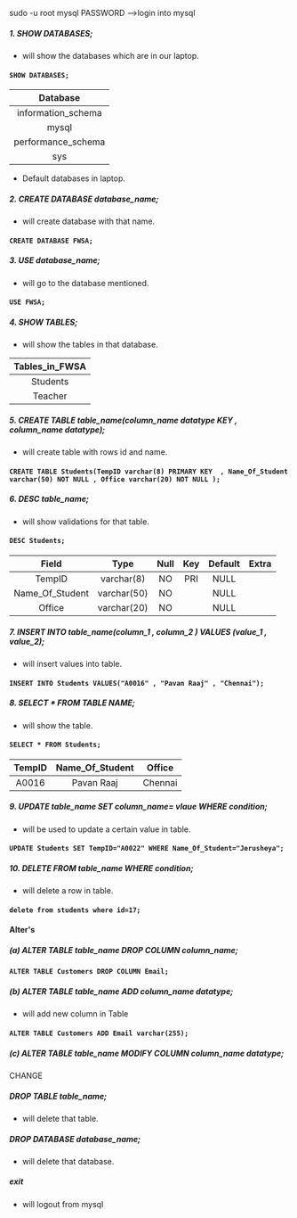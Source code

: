 sudo -u root mysql
PASSWORD -->login into mysql

##### 1. SHOW DATABASES; 

 * will show the databases which are in our laptop.

#### ``` SHOW DATABASES; ```

| Database           |
|:------------------:|
| information_schema |                 
| mysql              |
| performance_schema |
| sys                |

* Default databases in laptop.

##### 2. CREATE DATABASE database_name; 

* will create database with that name.

#### ``` CREATE DATABASE FWSA; ```


##### 3. USE  database_name; 
* will go to the database mentioned. 

#### ``` USE FWSA; ```   <br>                 

##### 4. SHOW TABLES; 

* will show the tables in that database.


| Tables_in_FWSA |
|:--------------:|
| Students       |
| Teacher        |



##### 5. CREATE TABLE table_name(column_name datatype KEY , column_name datatype);  
 
 * will create table with rows id and name.

#### ``` CREATE TABLE Students(TempID varchar(8) PRIMARY KEY  , Name_Of_Student varchar(50) NOT NULL , Office varchar(20) NOT NULL ); ```

##### 6. DESC table_name; 

* will show validations for that table.

#### ``` DESC Students; ```

| Field           | Type        | Null | Key | Default | Extra |
|:---------------:|:-----------:|:----:|:---:|:-------:|:-----:|
| TempID          | varchar(8)  | NO   | PRI | NULL    |       |
| Name_Of_Student | varchar(50) | NO   |     | NULL    |       |
| Office          | varchar(20) | NO   |     | NULL    |       |


##### 7. INSERT INTO  table_name(column_1 , column_2 ) VALUES (value_1 , value_2);

* will insert values into table.
 
#### ``` INSERT INTO Students VALUES("A0016" , "Pavan Raaj" , "Chennai"); ```

##### 8. SELECT * FROM TABLE NAME; 
* will show the table.

#### ``` SELECT * FROM Students; ```


| TempID | Name_Of_Student | Office  |
|:------:|:---------------:|:-------:|
| A0016  | Pavan Raaj      | Chennai |

##### 9. UPDATE table_name SET  column_name= vlaue  WHERE condition; 

* will be used to update a certain value in table.

#### ``` UPDATE Students SET TempID="A0022" WHERE Name_Of_Student="Jerusheya"; ```



##### 10. DELETE FROM table_name WHERE condition; 

* will delete a row in table.

#### ``` delete from students where id=17; ```


#### Alter's

##### (a) ALTER TABLE table_name DROP COLUMN column_name;

 #### ``` ALTER TABLE Customers DROP COLUMN Email; ```


##### (b) ALTER TABLE table_name ADD column_name datatype; 

* will add new column in Table

#### ``` ALTER TABLE Customers ADD Email varchar(255); ```


##### (c) ALTER TABLE table_name MODIFY COLUMN column_name datatype;


CHANGE

##### DROP TABLE table_name; 

* will delete that table.

##### DROP DATABASE database_name; 

* will delete that database.

##### exit 

* will logout from mysql
